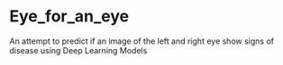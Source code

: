 # Eye_for_an_eye
An attempt to predict if an image of the left and right eye show signs of disease using Deep Learning Models
